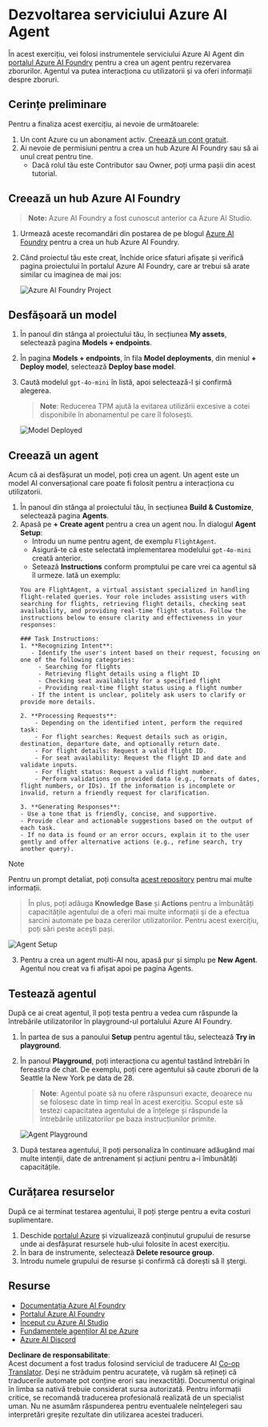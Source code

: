 <!--
CO_OP_TRANSLATOR_METADATA:
{
  "original_hash": "7e92870dc0843e13d4dabc620c09d2d9",
  "translation_date": "2025-07-12T08:22:25+00:00",
  "source_file": "02-explore-agentic-frameworks/azure-ai-foundry-agent-creation.md",
  "language_code": "ro"
}
-->
# Dezvoltarea serviciului Azure AI Agent

În acest exercițiu, vei folosi instrumentele serviciului Azure AI Agent din [portalul Azure AI Foundry](https://ai.azure.com/?WT.mc_id=academic-105485-koreyst) pentru a crea un agent pentru rezervarea zborurilor. Agentul va putea interacționa cu utilizatorii și va oferi informații despre zboruri.

## Cerințe preliminare

Pentru a finaliza acest exercițiu, ai nevoie de următoarele:
1. Un cont Azure cu un abonament activ. [Creează un cont gratuit](https://azure.microsoft.com/free/?WT.mc_id=academic-105485-koreyst).
2. Ai nevoie de permisiuni pentru a crea un hub Azure AI Foundry sau să ai unul creat pentru tine.
    - Dacă rolul tău este Contributor sau Owner, poți urma pașii din acest tutorial.

## Creează un hub Azure AI Foundry

> **Note:** Azure AI Foundry a fost cunoscut anterior ca Azure AI Studio.

1. Urmează aceste recomandări din postarea de pe blogul [Azure AI Foundry](https://learn.microsoft.com/en-us/azure/ai-studio/?WT.mc_id=academic-105485-koreyst) pentru a crea un hub Azure AI Foundry.
2. Când proiectul tău este creat, închide orice sfaturi afișate și verifică pagina proiectului în portalul Azure AI Foundry, care ar trebui să arate similar cu imaginea de mai jos:

    ![Azure AI Foundry Project](../../../translated_images/azure-ai-foundry.88d0c35298348c2fca620668d9b567b50b18dfe94fd2251e0793a28d4d60854e.ro.png)

## Desfășoară un model

1. În panoul din stânga al proiectului tău, în secțiunea **My assets**, selectează pagina **Models + endpoints**.
2. În pagina **Models + endpoints**, în fila **Model deployments**, din meniul **+ Deploy model**, selectează **Deploy base model**.
3. Caută modelul `gpt-4o-mini` în listă, apoi selectează-l și confirmă alegerea.

    > **Note**: Reducerea TPM ajută la evitarea utilizării excesive a cotei disponibile în abonamentul pe care îl folosești.

    ![Model Deployed](../../../translated_images/model-deployment.3749c53fb81e18fdc2da5beb872441b4a5f86a2d1206c5a9999a4997f78e4b7a.ro.png)

## Creează un agent

Acum că ai desfășurat un model, poți crea un agent. Un agent este un model AI conversațional care poate fi folosit pentru a interacționa cu utilizatorii.

1. În panoul din stânga al proiectului tău, în secțiunea **Build & Customize**, selectează pagina **Agents**.
2. Apasă pe **+ Create agent** pentru a crea un agent nou. În dialogul **Agent Setup**:
    - Introdu un nume pentru agent, de exemplu `FlightAgent`.
    - Asigură-te că este selectată implementarea modelului `gpt-4o-mini` creată anterior.
    - Setează **Instructions** conform promptului pe care vrei ca agentul să îl urmeze. Iată un exemplu:
    ```
    You are FlightAgent, a virtual assistant specialized in handling flight-related queries. Your role includes assisting users with searching for flights, retrieving flight details, checking seat availability, and providing real-time flight status. Follow the instructions below to ensure clarity and effectiveness in your responses:

    ### Task Instructions:
    1. **Recognizing Intent**:
       - Identify the user's intent based on their request, focusing on one of the following categories:
         - Searching for flights
         - Retrieving flight details using a flight ID
         - Checking seat availability for a specified flight
         - Providing real-time flight status using a flight number
       - If the intent is unclear, politely ask users to clarify or provide more details.
        
    2. **Processing Requests**:
        - Depending on the identified intent, perform the required task:
        - For flight searches: Request details such as origin, destination, departure date, and optionally return date.
        - For flight details: Request a valid flight ID.
        - For seat availability: Request the flight ID and date and validate inputs.
        - For flight status: Request a valid flight number.
        - Perform validations on provided data (e.g., formats of dates, flight numbers, or IDs). If the information is incomplete or invalid, return a friendly request for clarification.

    3. **Generating Responses**:
    - Use a tone that is friendly, concise, and supportive.
    - Provide clear and actionable suggestions based on the output of each task.
    - If no data is found or an error occurs, explain it to the user gently and offer alternative actions (e.g., refine search, try another query).
    
    ```
> [!NOTE]
> Pentru un prompt detaliat, poți consulta [acest repository](https://github.com/ShivamGoyal03/RoamMind) pentru mai multe informații.
    
> În plus, poți adăuga **Knowledge Base** și **Actions** pentru a îmbunătăți capacitățile agentului de a oferi mai multe informații și de a efectua sarcini automate pe baza cererilor utilizatorilor. Pentru acest exercițiu, poți sări peste acești pași.
    
![Agent Setup](../../../translated_images/agent-setup.9bbb8755bf5df672c712a9aaed6482305d32a4986742e6b21faf59485f25c50a.ro.png)

3. Pentru a crea un agent multi-AI nou, apasă pur și simplu pe **New Agent**. Agentul nou creat va fi afișat apoi pe pagina Agents.

## Testează agentul

După ce ai creat agentul, îl poți testa pentru a vedea cum răspunde la întrebările utilizatorilor în playground-ul portalului Azure AI Foundry.

1. În partea de sus a panoului **Setup** pentru agentul tău, selectează **Try in playground**.
2. În panoul **Playground**, poți interacționa cu agentul tastând întrebări în fereastra de chat. De exemplu, poți cere agentului să caute zboruri de la Seattle la New York pe data de 28.

    > **Note**: Agentul poate să nu ofere răspunsuri exacte, deoarece nu se folosesc date în timp real în acest exercițiu. Scopul este să testezi capacitatea agentului de a înțelege și răspunde la întrebările utilizatorilor pe baza instrucțiunilor primite.

    ![Agent Playground](../../../translated_images/agent-playground.dc146586de71501011798b919ae595f4d4facf8c3a5f53e0107e7b80fc2418d1.ro.png)

3. După testarea agentului, îl poți personaliza în continuare adăugând mai multe intenții, date de antrenament și acțiuni pentru a-i îmbunătăți capacitățile.

## Curățarea resurselor

După ce ai terminat testarea agentului, îl poți șterge pentru a evita costuri suplimentare.
1. Deschide [portalul Azure](https://portal.azure.com) și vizualizează conținutul grupului de resurse unde ai desfășurat resursele hub-ului folosite în acest exercițiu.
2. În bara de instrumente, selectează **Delete resource group**.
3. Introdu numele grupului de resurse și confirmă că dorești să îl ștergi.

## Resurse

- [Documentația Azure AI Foundry](https://learn.microsoft.com/en-us/azure/ai-studio/?WT.mc_id=academic-105485-koreyst)
- [Portalul Azure AI Foundry](https://ai.azure.com/?WT.mc_id=academic-105485-koreyst)
- [Început cu Azure AI Studio](https://techcommunity.microsoft.com/blog/educatordeveloperblog/getting-started-with-azure-ai-studio/4095602?WT.mc_id=academic-105485-koreyst)
- [Fundamentele agenților AI pe Azure](https://learn.microsoft.com/en-us/training/modules/ai-agent-fundamentals/?WT.mc_id=academic-105485-koreyst)
- [Azure AI Discord](https://aka.ms/AzureAI/Discord)

**Declinare de responsabilitate**:  
Acest document a fost tradus folosind serviciul de traducere AI [Co-op Translator](https://github.com/Azure/co-op-translator). Deși ne străduim pentru acuratețe, vă rugăm să rețineți că traducerile automate pot conține erori sau inexactități. Documentul original în limba sa nativă trebuie considerat sursa autorizată. Pentru informații critice, se recomandă traducerea profesională realizată de un specialist uman. Nu ne asumăm răspunderea pentru eventualele neînțelegeri sau interpretări greșite rezultate din utilizarea acestei traduceri.